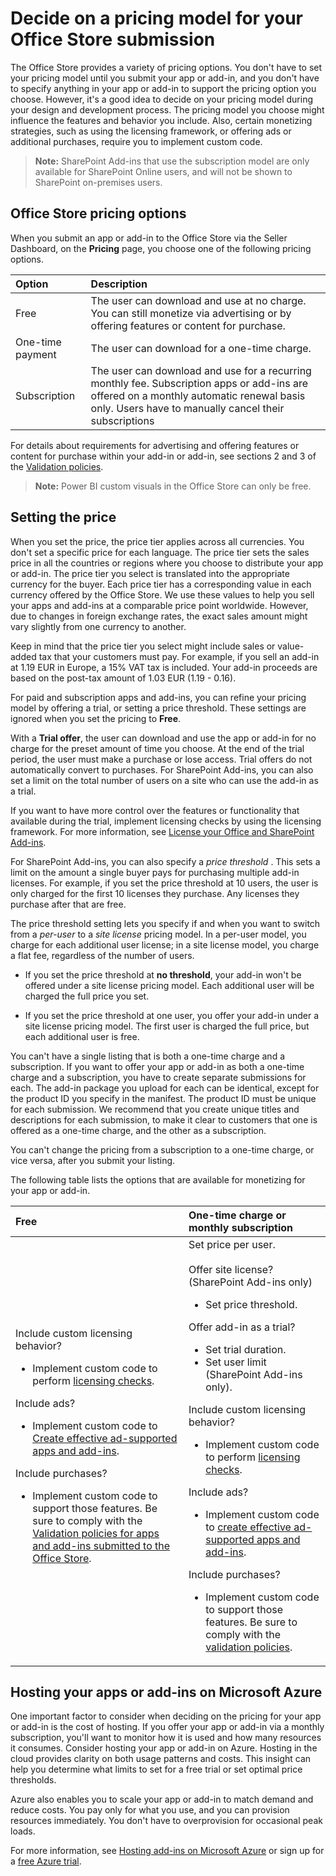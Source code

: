 # Decide on a pricing model for your Office Store submission

The Office Store provides a variety of pricing options. You don't have to set your pricing model until you submit your app or add-in, and you don't have to specify anything in your app or add-in to support the pricing option you choose. However, it's a good idea to decide on your pricing model during your design and development process. The pricing model you choose might influence the features and behavior you include. Also, certain monetizing strategies, such as using the licensing framework, or offering ads or additional purchases, require you to implement custom code.
 


 >**Note:**  SharePoint Add-ins that use the subscription model are only available for SharePoint Online users, and will not be shown to SharePoint on-premises users.
 


## Office Store pricing options

When you submit an app or add-in to the Office Store via the Seller Dashboard, on the  **Pricing** page, you choose one of the following pricing options.
 

 


|**Option**|**Description**|
|:-----|:-----|
|Free|The user can download and use at no charge. You can still monetize via advertising or by offering features or content for purchase.|
|One-time payment|The user can download for a one-time charge.|
|Subscription|The user can download and use for a recurring monthly fee. Subscription apps or add-ins are offered on a monthly automatic renewal basis only. Users have to manually cancel their subscriptions|
For details about requirements for advertising and offering features or content for purchase within your add-in or add-in, see sections 2 and 3 of the  [Validation policies](validation-policies.md).
 
>**Note:** Power BI custom visuals in the Office Store can only be free.
 

## Setting the price

When you set the price, the price tier applies across all currencies. You don't set a specific price for each language. The price tier sets the sales price in all the countries or regions where you choose to distribute your app or add-in. The price tier you select is translated into the appropriate currency for the buyer. Each price tier has a corresponding value in each currency offered by the Office Store. We use these values to help you sell your apps and add-ins at a comparable price point worldwide. However, due to changes in foreign exchange rates, the exact sales amount might vary slightly from one currency to another.
 

 
Keep in mind that the price tier you select might include sales or value-added tax that your customers must pay. For example, if you sell an add-in at 1.19 EUR in Europe, a 15% VAT tax is included. Your add-in proceeds are based on the post-tax amount of 1.03 EUR (1.19 - 0.16).
 

 
For paid and subscription apps and add-ins, you can refine your pricing model by offering a trial, or setting a price threshold. These settings are ignored when you set the pricing to  **Free**.
 

 

 

 
With a  **Trial offer**, the user can download and use the app or add-in for no charge for the preset amount of time you choose. At the end of the trial period, the user must make a purchase or lose access. Trial offers do not automatically convert to purchases. For SharePoint Add-ins, you can also set a limit on the total number of users on a site who can use the add-in as a trial.
 

 
If you want to have more control over the features or functionality that available during the trial, implement licensing checks by using the licensing framework. For more information, see  [License your Office and SharePoint Add-ins](license-your-office-and-sharepoint-add-ins.md).
 

 
For SharePoint Add-ins, you can also specify a  *price threshold*  . This sets a limit on the amount a single buyer pays for purchasing multiple add-in licenses. For example, if you set the price threshold at 10 users, the user is only charged for the first 10 licenses they purchase. Any licenses they purchase after that are free.
 

 
The price threshold setting lets you specify if and when you want to switch from a  *per-user*  to a *site license*  pricing model. In a per-user model, you charge for each additional user license; in a site license model, you charge a flat fee, regardless of the number of users.
 

 

- If you set the price threshold at  **no threshold**, your add-in won't be offered under a site license pricing model. Each additional user will be charged the full price you set. 
    
 
- If you set the price threshold at one user, you offer your add-in under a site license pricing model. The first user is charged the full price, but each additional user is free.
    
 
You can't have a single listing that is both a one-time charge and a subscription. If you want to offer your app or add-in as both a one-time charge and a subscription, you have to create separate submissions for each. The add-in package you upload for each can be identical, except for the product ID you specify in the manifest. The product ID must be unique for each submission. We recommend that you create unique titles and descriptions for each submission, to make it clear to customers that one is offered as a one-time charge, and the other as a subscription.
 

 
You can't change the pricing from a subscription to a one-time charge, or vice versa, after you submit your listing. 
 

 
The following table lists the options that are available for monetizing for your app or add-in.
 

 


|**Free**|**One-time charge or monthly subscription**|
|:-----|:-----|
| Include custom licensing behavior?<ul><li>Implement custom code to perform [licensing checks](http://msdn.microsoft.com/en-us/library/office/apps/jj163257.aspx).</li></ul>Include ads?<ul><li>Implement custom code to [Create effective ad-supported apps and add-ins](create-effective-office-store-listings.md#bk_ads).</li></ul>Include purchases?<ul><li>Implement custom code to support those features. Be sure to comply with the [Validation policies for apps and add-ins submitted to the Office Store](validation-policies.md).</li></ul> | Set price per user.<br></br>Offer site license? (SharePoint Add-ins only)<ul><li>Set price threshold.</li></ul>Offer add-in as a trial?<ul><li>Set trial duration.</li><li>Set user limit (SharePoint Add-ins only).</li></ul>Include custom licensing behavior?<ul><li>Implement custom code to perform [licensing checks](http://msdn.microsoft.com/en-us/library/office/apps/jj163257.aspx).</li></ul>Include ads?<ul><li>Implement custom code to [create effective ad-supported apps and add-ins](create-effective-office-store-listings.md#bk_ads).</li></ul>Include purchases?<ul><li>Implement custom code to support those features. Be sure to comply with the [validation policies](validation-policies.md).</li></ul>|

## Hosting your apps or add-ins on Microsoft Azure

One important factor to consider when deciding on the pricing for your app or add-in is the cost of hosting. If you offer your app or add-in via a monthly subscription, you'll want to monitor how it is used and how many resources it consumes. Consider hosting your app or add-in on Azure. Hosting in the cloud provides clarity on both usage patterns and costs. This insight can help you determine what limits to set for a free trial or set optimal price thresholds.
 

 
Azure also enables you to scale your app or add-in to match demand and reduce costs. You pay only for what you use, and you can provision resources immediately. You don't have to overprovision for occasional peak loads. 
 

 
For more information, see  [Hosting add-ins on Microsoft Azure](http://www.windowsazure.com/en-us/overview/application-hosting/) or sign up for a [free Azure trial](http://www.windowsazure.com/en-us/pricing/free-trial/).
 

 

